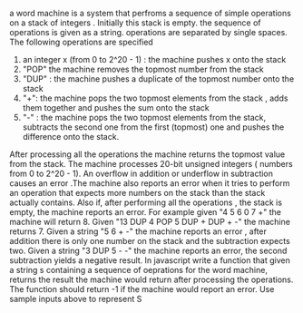 a word machine is a system that perfroms a sequence of simple operations on a stack of integers . Initially this stack is empty. the sequence of operations is given as a string. operations are separated by single spaces. The following operations are specified 

1. an integer x (from 0 to 2^20 - 1) :  the machine pushes x onto the stack 
2. "POP" the machine removes the topmost number from the stack 
3. "DUP" : the machine pushes a duplicate of the topmost number onto the stack 
4. "+":  the machine pops the two topmost elements from the stack , adds them together and pushes the sum onto the stack 
5. "-" : the machine pops the two topmost elements from the stack, subtracts the second one from the first (topmost) one and pushes the difference onto the stack. 

After processing all the operations the machine returns the topmost value from the stack. The machine processes 20-bit unsigned integers ( numbers from 0 to 2^20 - 1). An overflow in addition or underflow in subtraction causes an error .The machine also reports an error when it tries to perform an operation that expects more numbers on the stack than the stack actually contains. Also if, after performing all the operations , the stack is empty, the machine reports an error. For example given "4 5 6 0 7 +" the machine will return 8.  Given "13 DUP 4 POP 5 DUP + DUP + -" the machine returns 7. Given a string "5 6 + -" the machine reports an error , after addition there is only one number on the stack and the subtraction expects two. 
Given a string "3 DUP 5 - -" the machine reports an error, the second subtraction yields a negative result. In javascript write a function that given a string s containing a sequence of oeprations for the word machine, returns the result the machine would return after processing the operations. The function should return -1 if the machine would report an error. Use sample inputs above to represent S


